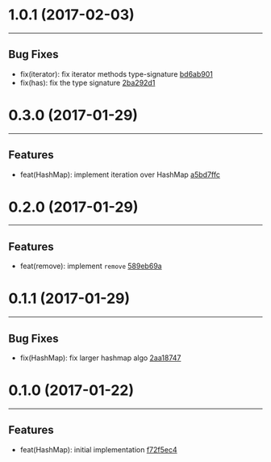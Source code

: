 # 1.0.1 (2017-02-03)
---

## Bug Fixes

- fix(iterator): fix iterator methods type-signature [bd6ab901](https://github.com/TylorS/typed-hashmap/commits/bd6ab901ddfb5ec00e5d5805dc264bb2ecffa650)
- fix(has): fix the type signature [2ba292d1](https://github.com/TylorS/typed-hashmap/commits/2ba292d19848a2f187aa05f630129e328b0b8b02)

# 0.3.0 (2017-01-29)
---

## Features

- feat(HashMap): implement iteration over HashMap [a5bd7ffc](https://github.com/TylorS/typed-hashmap/commits/a5bd7ffcd3f84d8d24fd1354df99f76ce233844b)

# 0.2.0 (2017-01-29)
---

## Features

- feat(remove): implement `remove` [589eb69a](https://github.com/TylorS/typed-hashmap/commits/589eb69a2214804e5f7fbe7438e8b6e2d03e39c5)

# 0.1.1 (2017-01-29)
---

## Bug Fixes

- fix(HashMap): fix larger hashmap algo [2aa18747](https://github.com/TylorS/typed-hashmap/commits/2aa18747632e2bbbe7b626d39a06b8b21a8e7ad4)

# 0.1.0 (2017-01-22)
---

## Features

- feat(HashMap): initial implementation [f72f5ec4](https://github.com/TylorS/typed-hashmap/commits/f72f5ec43e85145e2476d581f10b67119c2b4d2d)


